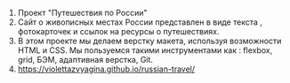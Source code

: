 1. Проект "Путешествия по России"
2. Сайт о живописных местах России представлен в виде текста , фотокарточек и ссылок на ресурсы о путешествиях.
3.  В этом проекте мы делаем верстку макета, используя возможности HTML и CSS.
Мы пользуемся такими инструментами как : flexbox, grid, БЭМ, адаптивная верстка, Git.
4. https://violettazvyagina.github.io/russian-travel/
